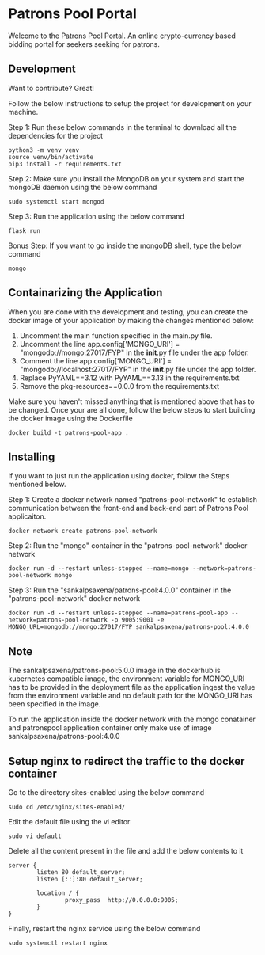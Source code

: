 # Patrons Pool Portal
Welcome to the Patrons Pool Portal. An online crypto-currency based bidding portal for seekers seeking for patrons.

## Development
Want to contribute? Great!

Follow the below instructions to setup the project for development on your machine.

Step 1: Run these below commands in the terminal to download all the dependencies for the project
```
python3 -m venv venv
source venv/bin/activate
pip3 install -r requirements.txt
```
Step 2: Make sure you install the MongoDB on your system and start the mongoDB daemon using the below command
```
sudo systemctl start mongod
```
Step 3: Run the application using the below command
```
flask run 
```
Bonus Step: If you want to go inside the mongoDB shell, type the below command
```
mongo
```

## Containarizing the Application
When you are done with the development and testing, you can create the docker image of your application by making the changes mentioned below:
1. Uncomment the main function specified in the main.py file.
2. Uncomment the line app.config['MONGO_URI'] = "mongodb://mongo:27017/FYP" in the __init__.py file under the app folder.
3. Comment the line app.config['MONGO_URI'] = "mongodb://localhost:27017/FYP" in the __init__.py file under the app folder.
4. Replace PyYAML==3.12 with PyYAML==3.13 in the requirements.txt
5. Remove the pkg-resources==0.0.0 from the requirements.txt

Make sure you haven't missed anything that is mentioned above that has to be changed. Once your are all done, follow the below steps to start building the docker image using the Dockerfile
```
docker build -t patrons-pool-app .
```

## Installing
If you want to just run the application using docker, follow the Steps mentioned below.

Step 1: Create a docker network named "patrons-pool-network" to establish communication between the front-end and back-end part of Patrons Pool applicaiton.
```
docker network create patrons-pool-network
```
Step 2: Run the "mongo" container in the "patrons-pool-network" docker network
```
docker run -d --restart unless-stopped --name=mongo --network=patrons-pool-network mongo
```
Step 3: Run the "sankalpsaxena/patrons-pool:4.0.0" container in the "patrons-pool-network" docker network
```
docker run -d --restart unless-stopped --name=patrons-pool-app --network=patrons-pool-network -p 9005:9001 -e MONGO_URL=mongodb://mongo:27017/FYP sankalpsaxena/patrons-pool:4.0.0
```
## Note
The sankalpsaxena/patrons-pool:5.0.0 image in the dockerhub is kubernetes compatible image, the environment variable for MONGO_URI has to be provided in the deployment file as the application ingest the value from the environment variable and no default path for the MONGO_URI has been specified in the image.

To run the application inside the docker network with the mongo conatainer and patronspool application container only make use of image sankalpsaxena/patrons-pool:4.0.0

## Setup nginx to redirect the traffic to the docker container
Go to the directory sites-enabled using the below command
```
sudo cd /etc/nginx/sites-enabled/
```
Edit the default file using the vi editor
```
sudo vi default
```
Delete all the content present in the file and add the below contents to it
```
server {
        listen 80 default_server;
        listen [::]:80 default_server;

        location / {
                proxy_pass  http://0.0.0.0:9005;
        }
}
```
Finally, restart the nginx service using the below command
```
sudo systemctl restart nginx
```
   
   
   

